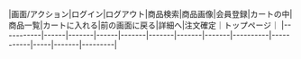 |画面/アクション|ログイン|ログアウト|商品検索|商品画像|会員登録|カートの中|商品一覧|カートに入れる|前の画面に戻る|詳細へ|注文確定｜トップページ｜
|-----------|------|-------|------|-------|-------|-------|-------|----------|-----------|-----|-------|---------|

